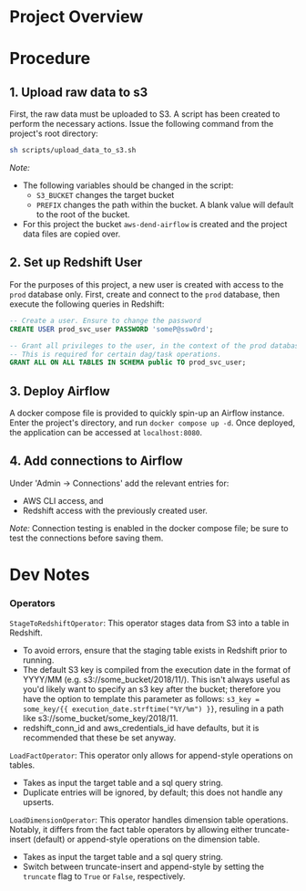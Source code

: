 # Project Overview

# Procedure
## 1. Upload raw data to s3

First, the raw data must be uploaded to S3. A script has been created to perform the necessary actions. Issue the following command from the project's root directory: 
```sh 
sh scripts/upload_data_to_s3.sh
```

*Note:* 
  - The following variables should be changed in the script:
    - `S3_BUCKET` changes the target bucket
    - `PREFIX` changes the path within the bucket. A blank value will default to the root of the bucket.
  - For this project the bucket `aws-dend-airflow` is created and the project data files are copied over.

## 2. Set up Redshift User
For the purposes of this project, a new user is created with access to the `prod` database only. First, create and connect to the `prod` database, then execute the following queries in Redshift:

```sql
-- Create a user. Ensure to change the password
CREATE USER prod_svc_user PASSWORD 'someP@ssw0rd';

-- Grant all privileges to the user, in the context of the prod database.
-- This is required for certain dag/task operations.
GRANT ALL ON ALL TABLES IN SCHEMA public TO prod_svc_user;
```
## 3. Deploy Airflow
A docker compose file is provided to quickly spin-up an Airflow instance. Enter the project's directory, and run `docker compose up -d`. Once deployed, the application can be accessed at `localhost:8080`.

## 4. Add connections to Airflow
Under 'Admin -> Connections' add the relevant entries for:
 - AWS CLI access, and 
 - Redshift access with the previously created user.

*Note:* Connection testing is enabled in the docker compose file; be sure to test the connections before saving them.

# Dev Notes
### Operators

`StageToRedshiftOperator`: This operator stages data from S3 into a table in Redshift.
- To avoid errors, ensure that the staging table exists in Redshift prior to running.
- The default S3 key is compiled from the execution date in the format of YYYY/MM (e.g. s3://some_bucket/2018/11/). This isn't always useful as you'd likely want to specify an s3 key after the bucket; therefore you have the option to template this parameter as follows: `s3_key = some_key/{{ execution_date.strftime("%Y/%m") }}`, resuling in a path like s3://some_bucket/some_key/2018/11.
- redshift_conn_id and aws_credentials_id have defaults, but it is recommended that these be set anyway.

`LoadFactOperator`: This operator only allows for append-style operations on tables.
- Takes as input the target table and a sql query string.
- Duplicate entries will be ignored, by default; this does not handle any upserts.

`LoadDimensionOperator`: This operator handles dimension table operations. Notably, it differs from the fact table operators by allowing either truncate-insert (default) or append-style operations on the dimension table.
- Takes as input the target table and a sql query string.
- Switch between truncate-insert and append-style by setting the `truncate` flag to `True` or `False`, respectively.
